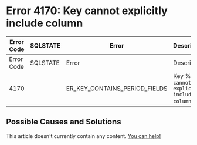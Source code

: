
# Error 4170: Key cannot explicitly include column


| Error Code | SQLSTATE | Error | Description |
| --- | --- | --- | --- |
| Error Code | SQLSTATE | Error | Description |
| 4170 |  | ER_KEY_CONTAINS_PERIOD_FIELDS | Key %`s cannot explicitly include column %`s |




## Possible Causes and Solutions


This article doesn't currently contain any content. [You can help!](/en/writing-and-editing-knowledge-base-articles/)

